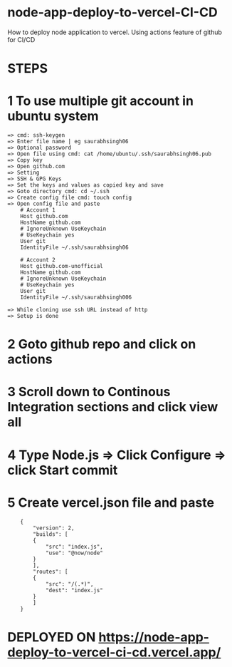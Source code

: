 # node-app-deploy-to-vercel-CI-CD
How to deploy node application to vercel. Using actions feature of github for CI/CD

# STEPS

# 1  To use multiple git account in ubuntu system 
    => cmd: ssh-keygen
    => Enter file name | eg saurabhsingh06
    => Optional password
    => Open file using cmd: cat /home/ubuntu/.ssh/saurabhsingh06.pub
    => Copy key
    => Open github.com
    => Setting 
    => SSH & GPG Keys
    => Set the keys and values as copied key and save
    => Goto directory cmd: cd ~/.ssh
    => Create config file cmd: touch config
    => Open config file and paste
        # Account 1
        Host github.com
        HostName github.com
        # IgnoreUnknown UseKeychain
        # UseKeychain yes
        User git
        IdentityFile ~/.ssh/saurabhsingh06

        # Account 2
        Host github.com-unofficial
        HostName github.com
        # IgnoreUnknown UseKeychain
        # UseKeychain yes
        User git
        IdentityFile ~/.ssh/saurabhsingh006
    
    => While cloning use ssh URL instead of http
    => Setup is done

# 2  Goto github repo and click on actions
# 3  Scroll down to Continous Integration sections and click view all
# 4  Type Node.js => Click Configure => click Start commit
# 5  Create vercel.json file and paste
        {
            "version": 2,
            "builds": [
            {
                "src": "index.js",
                "use": "@now/node"
            }
            ],
            "routes": [
            {
                "src": "/(.*)",
                "dest": "index.js"
            }
            ]
        }


# DEPLOYED ON https://node-app-deploy-to-vercel-ci-cd.vercel.app/